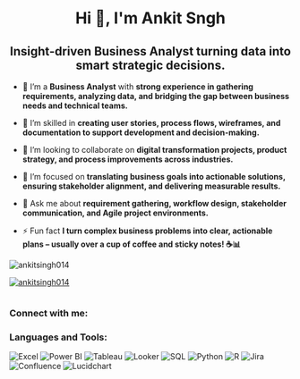 <h1 align="center">Hi 👋, I'm Ankit Sngh</h1>
<h2 align="center">Insight-driven Business Analyst turning data into smart strategic decisions.</h2>

- 🔭 I’m a **Business Analyst** with **strong experience in gathering requirements, analyzing data, and bridging the gap between business needs and technical teams.**

- 🌱 I’m skilled in **creating user stories, process flows, wireframes, and documentation to support development and decision-making.**

- 👯 I’m looking to collaborate on **digital transformation projects, product strategy, and process improvements across industries.**

- 🤝 I’m focused on **translating business goals into actionable solutions, ensuring stakeholder alignment, and delivering measurable results.**

- 💬 Ask me about **requirement gathering, workflow design, stakeholder communication, and Agile project environments.**

- ⚡ Fun fact **I turn complex business problems into clear, actionable plans – usually over a cup of coffee and sticky notes! ☕📊**

<p align="left"> <img src="https://komarev.com/ghpvc/?username=ankitsingh014&label=Profile%20views&color=0e75b6&style=flat" alt="ankitsingh014" /> </p>

<p align="left"> <a href="https://github.com/ryo-ma/github-profile-trophy"><img src="https://github-profile-trophy.vercel.app/?username=ankitsingh014" alt="ankitsingh014" /></a> </p>

<p align="left"> <a href="https://twitter.com/" target="blank"><img src="https://img.shields.io/twitter/follow/?logo=twitter&style=for-the-badge" alt="" /></a> </p>

<h3 align="left">Connect with me:</h3>
<p align="left">
</p>

<h3 align="left">Languages and Tools:</h3>

![Excel](https://img.shields.io/badge/Microsoft_Excel-217346?style=for-the-badge&logo=microsoftexcel&logoColor=white)
![Power BI](https://img.shields.io/badge/Power_BI-F2C811?style=for-the-badge&logo=powerbi&logoColor=black)
![Tableau](https://img.shields.io/badge/Tableau-E97627?style=for-the-badge&logo=tableau&logoColor=white)
![Looker](https://img.shields.io/badge/Looker-4285F4?style=for-the-badge&logo=looker&logoColor=white)
![SQL](https://img.shields.io/badge/SQL-4479A1?style=for-the-badge&logo=mysql&logoColor=white)
![Python](https://img.shields.io/badge/Python-3776AB?style=for-the-badge&logo=python&logoColor=white)
![R](https://img.shields.io/badge/R-276DC3?style=for-the-badge&logo=r&logoColor=white)
![Jira](https://img.shields.io/badge/Jira-0052CC?style=for-the-badge&logo=jira&logoColor=white)
![Confluence](https://img.shields.io/badge/Confluence-172B4D?style=for-the-badge&logo=confluence&logoColor=white)
![Lucidchart](https://img.shields.io/badge/Lucidchart-FA561F?style=for-the-badge&logo=lucidchart&logoColor=white)
